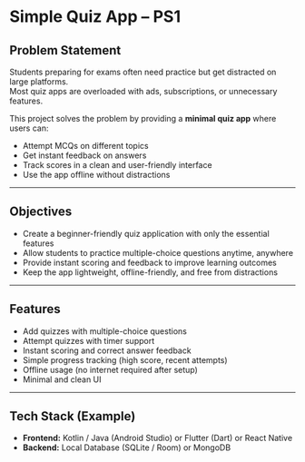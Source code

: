# Simple Quiz App – PS1

## Problem Statement
Students preparing for exams often need practice but get distracted on large platforms.  
Most quiz apps are overloaded with ads, subscriptions, or unnecessary features.  

This project solves the problem by providing a **minimal quiz app** where users can:
- Attempt MCQs on different topics  
- Get instant feedback on answers  
- Track scores in a clean and user-friendly interface  
- Use the app offline without distractions  

---

## Objectives
- Create a beginner-friendly quiz application with only the essential features  
- Allow students to practice multiple-choice questions anytime, anywhere  
- Provide instant scoring and feedback to improve learning outcomes  
- Keep the app lightweight, offline-friendly, and free from distractions  

---

## Features
- Add quizzes with multiple-choice questions  
- Attempt quizzes with timer support  
- Instant scoring and correct answer feedback  
- Simple progress tracking (high score, recent attempts)  
- Offline usage (no internet required after setup)  
- Minimal and clean UI  

---

## Tech Stack (Example)
- **Frontend:** Kotlin / Java (Android Studio) or Flutter (Dart) or React Native  
- **Backend:** Local Database (SQLite / Room) or MongoDB
